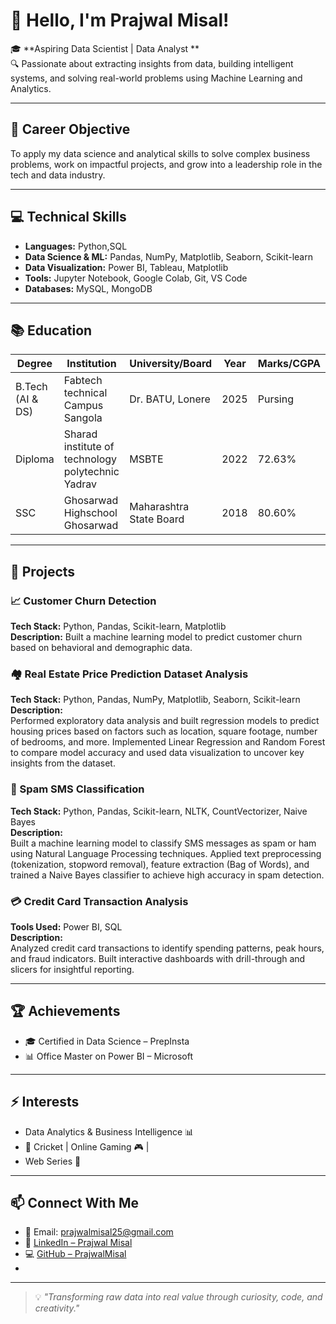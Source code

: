 # 👋 Hello, I'm Prajwal Misal!

🎓 **Aspiring Data Scientist | Data Analyst **  
🔍 Passionate about extracting insights from data, building intelligent systems, and solving real-world problems using Machine Learning and Analytics.

---

## 🎯 Career Objective
To apply my data science and analytical skills to solve complex business problems, work on impactful projects, and grow into a leadership role in the tech and data industry.

---

## 💻 Technical Skills
- **Languages:** Python,SQL
- **Data Science & ML:** Pandas, NumPy, Matplotlib, Seaborn, Scikit-learn  
- **Data Visualization:** Power BI, Tableau, Matplotlib  
- **Tools:** Jupyter Notebook, Google Colab, Git, VS Code  
- **Databases:** MySQL, MongoDB  

---

## 📚 Education

| Degree | Institution | University/Board | Year | Marks/CGPA |
|--------|-------------|------------------|------|------------|
| B.Tech (AI & DS) | Fabtech technical Campus Sangola | Dr. BATU, Lonere | 2025 | Pursing |
| Diploma | Sharad institute of technology polytechnic Yadrav| MSBTE | 2022 | 72.63% |
| SSC | Ghosarwad Highschool Ghosarwad | Maharashtra State Board | 2018 | 80.60% |

---

## 🚀 Projects

### 📈 Customer Churn Detection  
**Tech Stack:** Python, Pandas, Scikit-learn, Matplotlib  
**Description:** Built a machine learning model to predict customer churn based on behavioral and demographic data.

### 🏘 Real Estate Price Prediction Dataset Analysis  
**Tech Stack:** Python, Pandas, NumPy, Matplotlib, Seaborn, Scikit-learn  
**Description:**  
Performed exploratory data analysis and built regression models to predict housing prices based on factors such as location, square footage, number of bedrooms, and more. Implemented Linear Regression and Random Forest to compare model accuracy and used data visualization to uncover key insights from the dataset.

### 📱 Spam SMS Classification  
**Tech Stack:** Python, Pandas, Scikit-learn, NLTK, CountVectorizer, Naive Bayes  
**Description:**  
Built a machine learning model to classify SMS messages as spam or ham using Natural Language Processing techniques. Applied text preprocessing (tokenization, stopword removal), feature extraction (Bag of Words), and trained a Naive Bayes classifier to achieve high accuracy in spam detection.

### 💳 Credit Card Transaction Analysis  
**Tools Used:** Power BI, SQL  
**Description:**  
Analyzed credit card transactions to identify spending patterns, peak hours, and fraud indicators. Built interactive dashboards with drill-through and slicers for insightful reporting.

---

## 🏆 Achievements
- 🎓 Certified in Data Science – PrepInsta
- 📊 Office Master on Power BI – Microsoft
---

## ⚡ Interests
- Data Analytics & Business Intelligence 📊  
-  🏏 Cricket | Online Gaming 🎮 |   
- Web Series  🎥  

---

## 📫 Connect With Me

- 📧 Email: [prajwalmisal25@gmail.com](mailto:prajwalmisal25@gmail.com)  
- 🔗 [LinkedIn – Prajwal Misal](https://www.linkedin.com/in/prajwal-misal-750445290)  
- 💻 [GitHub – PrajwalMisal](https://github.com/PrajwalMisal)
- 


---

> 💡 *"Transforming raw data into real value through curiosity, code, and creativity."*

